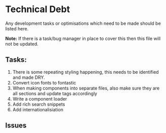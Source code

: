 # Technical Debt

Any development tasks or optimisations which need to be made should be listed here.

**Note:** If there is a task/bug manager in place to cover this then this file will not be updated.

## Tasks:

1. There is some repeating styling happening, this needs to be identified and made DRY.
2. Convert icon fonts to fontastic
3. When making components into separate files, also make sure they are all sections and update tags accordingly
4. Write a component loader
5. Add rich search snippets
6. Add internationalisiation

## Issues
